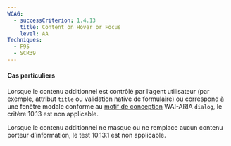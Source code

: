 ```yaml
---
WCAG:
  - successCriterion: 1.4.13
    title: Content on Hover or Focus
    level: AA
Techniques:
  - F95
  - SCR39
---
```


#### Cas particuliers

Lorsque le contenu additionnel est contrôlé par l’agent utilisateur (par exemple, attribut `title` ou validation native de formulaire) ou correspond à une fenêtre modale conforme au [motif de conception](#motif-de-conception) WAI-ARIA `dialog`, le critère 10.13 est non applicable.

Lorsque le contenu additionnel ne masque ou ne remplace aucun contenu porteur d’information, le test 10.13.1 est non applicable.
